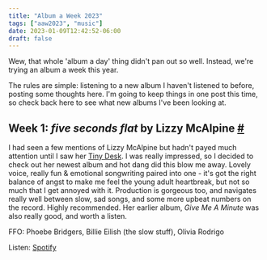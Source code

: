 ```yaml
---
title: "Album a Week 2023"
tags: ["aaw2023", "music"]
date: 2023-01-09T12:42:52-06:00
draft: false
---
```


Wew, that whole 'album a day' thing didn't pan out so well. Instead, we're trying an album a week this year.

The rules are simple: listening to a new album I haven't listened to before, posting some thoughts here. I'm
going to keep things in one post this time, so check back here to see what new albums I've been looking at.

## Week 1: _five seconds flat_ by Lizzy McAlpine [#](#week-1)

I had seen a few mentions of Lizzy McAlpine but hadn't payed much attention until I saw her [Tiny Desk](https://www.youtube.com/watch?v=7odxBDg-7JE).
I was really impressed, so I decided to check out her newest album and hot dang did this blow me away. Lovely voice,
really fun & emotional songwriting paired into one - it's got the right balance of angst to make me feel the young adult
heartbreak, but not so much that I get annoyed with it. Production is gorgeous too, and navigates really well between slow,
sad songs, and some more upbeat numbers on the record. Highly recommended. Her earlier album, _Give Me A Minute_ was also really good,
and worth a listen.

FFO: Phoebe Bridgers, Billie Eilish (the slow stuff), Olivia Rodrigo

Listen: [Spotify](https://open.spotify.com/album/68L5xVV9wydotfDXEik7eD?si=Lnfu9GAYRS-RgbHAJ43Y_g)